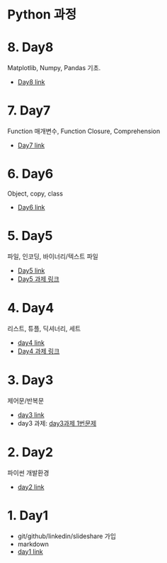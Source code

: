 # Python 과정


# 8. Day8

Matplotlib, Numpy, Pandas 기초.
 - [Day8 link](/Lectures/day8/)


# 7. Day7

Function 매개변수, Function Closure, Comprehension
 - [Day7 link](/Lectures/day7/)
 

# 6. Day6

Object, copy, class
 - [Day6 link](/Lectures/day6/)



# 5. Day5

파일, 인코딩, 바이너리/텍스트 파일

 - [Day5 link](/Lectures/day5/)
 - [Day5 과제 링크](/Lectures/day5/README.md#day5-과제)



# 4. Day4 

리스트, 튜플, 딕셔너리, 세트

 - [day4 link](/Lectures/day4/)
 - [Day4 과제 링크](/Lectures/day4/README.md#day4%EA%B3%BC%EC%A0%9C)
 
# 3. Day3
 
 제어문/반복문
 
 - [day3 link](/Lectures/day3/)
 - day3 과제: [day3과제 1번문제](/Lectures/day3/day3과제_1번문제.ipynb)


# 2. Day2

파이썬 개발환경

 - [day2 link](/Lectures/day2/)

# 1. Day1

- git/github/linkedin/slideshare 가입
- markdown
 - [day1 link](/Lectures/day1/)
